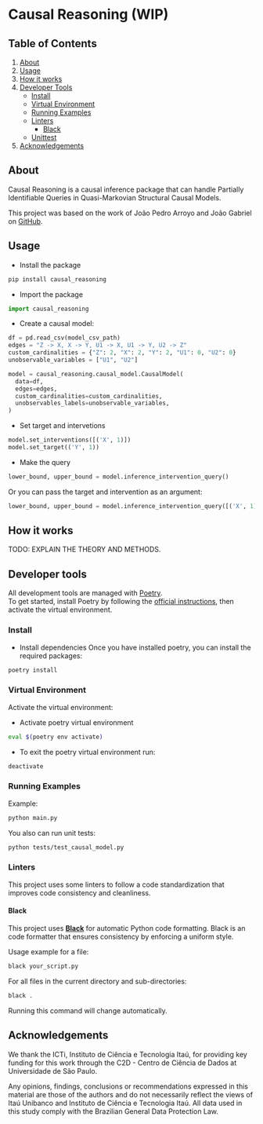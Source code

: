 Causal Reasoning (WIP)
=======================
## Table of Contents
1. [About](#about)
2. [Usage](#usage)
3. [How it works](#how-it-works)
4. [Developer Tools](#developer-tools)
   - [Install](#install)
   - [Virtual Environment](#virtual-environment)
   - [Running Examples](#running-examples)
   - [Linters](#linters)
     - [Black](#black)
   - [Unittest](#unittest)
5. [Acknowledgements](#acknowledgements)


## About

Causal Reasoning is a causal inference package that can handle Partially Identifiable Queries in Quasi-Markovian Structural Causal Models.

This project was based on the work of João Pedro Arroyo and João Gabriel on [GitHub](https://github.com/Causal-Inference-Group-C4AI/Linear-Programming-For-Interventional-Queries).


## Usage

- Install the package
```python
pip install causal_reasoning
```

- Import the package
```python
import causal_reasoning
```

- Create a causal model:
```python
df = pd.read_csv(model_csv_path)
edges = "Z -> X, X -> Y, U1 -> X, U1 -> Y, U2 -> Z"
custom_cardinalities = {"Z": 2, "X": 2, "Y": 2, "U1": 0, "U2": 0}
unobservable_variables = ["U1", "U2"]

model = causal_reasoning.causal_model.CausalModel(
  data=df,
  edges=edges,
  custom_cardinalities=custom_cardinalities,
  unobservables_labels=unobservable_variables,
)
```

- Set target and intervetions
```python
model.set_interventions([('X', 1)])
model.set_target(('Y', 1))
```

- Make the query
```python
lower_bound, upper_bound = model.inference_intervention_query()
```
Or you can pass the target and intervention as an argument: 

```python
lower_bound, upper_bound = model.inference_intervention_query([('X', 1)], ('Y', 1))
```

## How it works

TODO: EXPLAIN THE THEORY AND METHODS.

## Developer tools

All development tools are managed with [Poetry](https://python-poetry.org/docs/).  
To get started, install Poetry by following the [official instructions](https://python-poetry.org/docs/#installation), then activate the virtual environment.

### Install

- Install dependencies
Once you have installed poetry, you can install the required packages:
```bash
poetry install
```


### Virtual Environment

Activate the virtual environment:

- Activate poetry virtual environment
```bash
eval $(poetry env activate)
```

- To exit the poetry virtual environment run:
```bash
deactivate
```

### Running Examples

Example:
```bash
python main.py
```

You also can run unit tests:
```bash
python tests/test_causal_model.py
```


### Linters

This project uses some linters to follow a code standardization that improves code consistency and cleanliness.

#### Black

This project uses **[Black](https://black.readthedocs.io/en/stable/)** for automatic Python code formatting.
Black is an code formatter that ensures consistency by enforcing a uniform style.

Usage example for a file:

```bash
black your_script.py
```

For all files in the current directory and sub-directories:

```bash
black .
```

Running this command will change automatically.


## Acknowledgements
We thank the ICTi, Instituto de Ciência e Tecnologia Itaú, for providing key funding
for this work through the C2D - Centro de Ciência de Dados at Universidade de São Paulo.

Any opinions, findings, conclusions or recommendations expressed in this material are those of the authors and do not necessarily reflect the views of Itaú Unibanco and Instituto de Ciência e Tecnologia Itaú. All data used in this study comply with the Brazilian General Data Protection Law.
